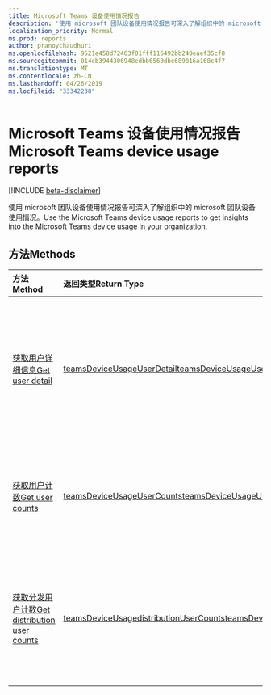 ```yaml
---
title: Microsoft Teams 设备使用情况报告
description: '使用 microsoft 团队设备使用情况报告可深入了解组织中的 microsoft 团队设备使用情况。 '
localization_priority: Normal
ms.prod: reports
author: pranoychaudhuri
ms.openlocfilehash: 9521e458d72463f01fff116492bb240eaef35cf8
ms.sourcegitcommit: 014eb3944306948edbb6560dbe689816a168c4f7
ms.translationtype: MT
ms.contentlocale: zh-CN
ms.lasthandoff: 04/26/2019
ms.locfileid: "33342238"
---
```

# <a name="microsoft-teams-device-usage-reports"></a><span data-ttu-id="cd39b-103">Microsoft Teams 设备使用情况报告</span><span class="sxs-lookup"><span data-stu-id="cd39b-103">Microsoft Teams device usage reports</span></span>

[!INCLUDE [beta-disclaimer](../../includes/beta-disclaimer.md)]

<span data-ttu-id="cd39b-104">使用 microsoft 团队设备使用情况报告可深入了解组织中的 microsoft 团队设备使用情况。</span><span class="sxs-lookup"><span data-stu-id="cd39b-104">Use the Microsoft Teams device usage reports to get insights into the Microsoft Teams device usage in your organization.</span></span> 

## <a name="methods"></a><span data-ttu-id="cd39b-105">方法</span><span class="sxs-lookup"><span data-stu-id="cd39b-105">Methods</span></span>

| <span data-ttu-id="cd39b-106">方法</span><span class="sxs-lookup"><span data-stu-id="cd39b-106">Method</span></span>                                   | <span data-ttu-id="cd39b-107">返回类型</span><span class="sxs-lookup"><span data-stu-id="cd39b-107">Return Type</span></span>                              | <span data-ttu-id="cd39b-108">说明</span><span class="sxs-lookup"><span data-stu-id="cd39b-108">Description</span></span>                              |
| :--------------------------------------- | :--------------------------------------- | :--------------------------------------- |
| [<span data-ttu-id="cd39b-109">获取用户详细信息</span><span class="sxs-lookup"><span data-stu-id="cd39b-109">Get user detail</span></span>](../api/reportroot-getteamsdeviceusageuserdetail.md) | [<span data-ttu-id="cd39b-110">teamsDeviceUsageUserDetail</span><span class="sxs-lookup"><span data-stu-id="cd39b-110">teamsDeviceUsageUserDetail</span></span>](../resources/teamsdeviceusageuserdetail.md) | <span data-ttu-id="cd39b-111">按用户获取有关 Microsoft Teams 设备使用情况的详细信息。</span><span class="sxs-lookup"><span data-stu-id="cd39b-111">Get details about Microsoft Teams device usage by user.</span></span> |
| [<span data-ttu-id="cd39b-112">获取用户计数</span><span class="sxs-lookup"><span data-stu-id="cd39b-112">Get user counts</span></span>](../api/reportroot-getteamsdeviceusageusercounts.md) | [<span data-ttu-id="cd39b-113">teamsDeviceUsageUserCounts</span><span class="sxs-lookup"><span data-stu-id="cd39b-113">teamsDeviceUsageUserCounts</span></span>](../resources/teamsdeviceusageusercounts.md) | <span data-ttu-id="cd39b-114">按设备类型获取每日唯一用户数。</span><span class="sxs-lookup"><span data-stu-id="cd39b-114">Get the number of daily unique users by device type.</span></span> |
| [<span data-ttu-id="cd39b-115">获取分发用户计数</span><span class="sxs-lookup"><span data-stu-id="cd39b-115">Get distribution user counts</span></span>](../api/reportroot-getteamsdeviceusagedistributionusercounts.md) | [<span data-ttu-id="cd39b-116">teamsDeviceUsagedistributionUserCounts</span><span class="sxs-lookup"><span data-stu-id="cd39b-116">teamsDeviceUsagedistributionUserCounts</span></span>](../resources/teamsdeviceusagedistributionusercounts.md) | <span data-ttu-id="cd39b-117">在选定的时间段内按设备类型获取唯一用户数。</span><span class="sxs-lookup"><span data-stu-id="cd39b-117">Get the number of unique users by device type over the selected time period.</span></span> |
